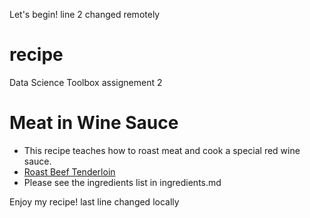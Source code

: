 Let's begin!
line 2 changed remotely
# recipe
Data Science Toolbox assignement 2

# Meat in Wine Sauce

- This recipe teaches how to roast meat and cook a special red wine sauce.
- [Roast Beef Tenderloin](https://www.onceuponachef.com/recipes/roast-beef-tenderloin-wine-sauce.html)
- Please see the ingredients list in ingredients.md


Enjoy my recipe!
last line changed locally
